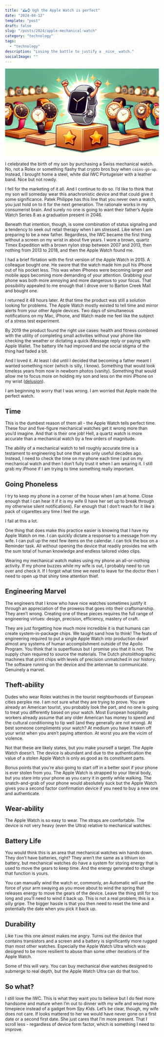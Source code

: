 ```yaml
---
title: "🕰️⌚ Ugh the Apple Watch is perfect"
date: "2024-04-12"
template: "post"
draft: false
slug: "/posts/2024/apple-mechanical-watch"
category: "technology"
tags:
  - "technology"
description: "Losing the battle to justify a _nice_ watch."
socialImage: ""
---
```


![Watch Banner](./media/watch-victor.webp)

I celebrated the birth of my son by purchasing a Swiss mechanical watch. No, not a Rolex or something flashy that crypto bros buy when `coins-go-up`. Instead, I brought home a steel, white dial IWC Portugeiser with a leather band. Nice but not rowdy.

I fell for the marketing of it all. And I continue to do so. I’d like to think that my son will someday wear this anachronistic device and that could give it some significance. Patek Philippe has this line that you never own a watch, you just hold on to it for the next generation. The rationale works in my consumerist brain. And surely no one is going to want their father’s Apple Watch Series 8 as a graduation present in 2046.

Beneath that intention, though, is some combination of status signaling and a tendency to seek out retail therapy when I am stressed. Like when I am preparing to be a new father. Regardless, the IWC became the first thing without a screen on my wrist in about five years. I wore a brown, quartz Timex Expedition with a brown nylon strap between 2007 and 2013, then nothing from 2013 to 2018, and then the Apple Watch found me.

I had a brief flirtation with the first version of the Apple Watch in 2015. A colleague bought one. He swore that the watch made him pull his iPhone out of his pocket less. This was when iPhones were becoming larger and mobile apps becoming more demanding of your attention. Grabbing your phone was both more annoying and more dangerous to your focus. That possibility appealed to me enough that I drove over to Barton Creek Mall and bought one.

I returned it 48 hours later. At that time the product was still a solution looking for problems. The Apple Watch mostly existed to tell time and mirror alerts from your other Apple devices. Two days of simultaneous notifications on my Mac, iPhone, and Watch made me feel like the subject of a stress test experiment.

By 2019 the product found the right use cases: health and fitness combined with the utility of completing small activities without your phone like checking the weather or dictating a quick iMessage reply or paying with Apple Wallet. The battery life had improved and the social stigma of the thing had faded a bit.

And I loved it. At least I did until I decided that becoming a father meant I wanted something nicer (which is silly, I know). Something that would look timeless years from now in newborn photos (vanity). Something that would allow me to focus more on holding my son and less on the mini iPhone on my wrist ([delusion](https://blog.samrhea.com/posts/2024/naps-and-junk-food)).

I am beginning to worry that I was wrong. I am worried that Apple made the perfect watch.

## Time

This is the dumbest reason of them all - the Apple Watch tells perfect time. These four and five-figure mechanical watches get it wrong more than you’d imagine. And that is their one job! Hell, a quartz watch is more accurate than a mechanical watch by a few orders of magnitude.

The ability of a mechanical watch to tell roughly accurate time is a testament to engineering but one that was only useful decades ago. Instead, I need to check the time on my phone each time I put on my mechanical watch and then I don’t fully trust it when I am wearing it. I still grab my iPhone if I am trying to time something really important.

## Going Phoneless

I try to keep my phone in a corner of the house when I am at home. Close enough that I can hear it if it is my wife (I have her set up to break through my otherwise silent notifications). Far enough that I don’t reach for it like a pack of cigarettes any time I feel the urge.

I fail at this a lot.

One thing that does make this practice easier is knowing that I have my Apple Watch on me. I can quickly dictate a response to a message from my wife. I can pull up the next few items on the calendar. I can tick the box on a Reminder task. All without opening the device that readily provides me with the sum total of human knowledge and endless tailored video clips.

Wearing my mechanical watch makes using my phone an all-or-nothing activity. If my phone buzzes while my wife is out, I probably need to run over and check it. If I forgot what time we need to leave for the doctor then I need to open up that shiny time attention thief.

## Engineering Marvel

The engineers that I know who have nice watches sometimes justify it through an appreciation of the prowess that goes into their craftsmanship. They aren’t wrong. Creating one of these pieces requires the full range of engineering virtues: design, precision, efficiency, mastery of craft.

They are just forgetting how much more incredible it is that humans can create system-in-package chips. We taught sand how to think! The feats of engineering required to put a single Apple Watch into production dwarf almost any systems of human accomplishment outside of the Apollo Program. You think that is superfluous but I promise you that it is not. The supply chain required to source the materials. The Dutch photolithographic machines that print chips with levels of precision unmatched in our history. The software running on the device and the antennae to communicate. Genuinely a marvel.

## Theft-ability

Dudes who wear Rolex watches in the tourist neighborhoods of European cities perplex me. I am not sure what they are trying to prove. You are already an American tourist, you probably look the part, and no one is going to treat you differently based on your watch. Most European hospitality workers already assume that any older American has money to spend and the cultural conditioning to tip well (and they generally are not wrong). At best someone compliments your watch? At medium you have it taken off your wrist when you aren’t paying attention. At worst you are the vicim of violence.

Not that these are likely states, but you make yourself a target. The Apple Watch doesn’t. The device is abundant and due to the authentication the value of a stolen Apple Watch is only as good as its constituent parts.

Bonus points that you’re also going to start off in a better spot if your phone is ever stolen from you. The Apple Watch is strapped to your literal body, but you stare into your phone as you carry it in gently while walking. The snatch-and-grab of your phone would absolutely suck but the Apple Watch gives you a second factor confirmation device if you need to buy a new one and authenticate.

## Wear-ability

The Apple Watch is so easy to wear. The straps are comfortable. The device is not very heavy (even the Ultra) relative to mechanical watches.

## Battery Life

You would think this is an area that mechanical watches win hands down. They don’t have batteries, right? They aren’t the same as a lithium ion battery, but mechanical watches do have a system for storing energy that is used to move the gears to keep time. And the energy generated to charge that function is yours.

You can manually wind the watch or, commonly, an Automatic will use the force of your arm swaying as you move about to wind the spring that releases energy to move the gears of the device. Leave the thing still for too long and you’ll need to wind it back up. This is not a real problem; this is a silly gripe. The bigger hassle is that you then need to reset the time and potentially the date when you pick it back up.

## Durability

Like `Time` this one almost makes me angry. Turns out the device that contains transistors and a screen and a battery is significantly more rugged than most other watches. Especially the Apple Watch Ultra which was designed to be more resilient to abuse than some other iterations of the Apple Watch.

Some of this will vary. You can buy mechanical dive watches designed to submerge to real depth, but the Apple Watch Ultra can do that too.

## So what?

I still love the IWC. This is what they want you to believe but I do feel more handsome and mature when I’m out to dinner with my wife and wearing the timepiece instead of a gadget from _Spy Kids_. Let’s be clear, though, my wife does not care. If looks mattered to her we would have never gone on a first date or a second first date. She just cares that I’m more present. That I scroll less - regardless of device form factor, which is something I need to improve.
